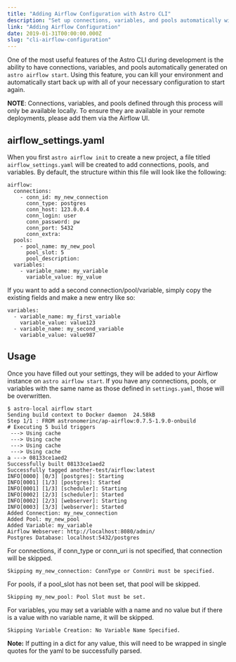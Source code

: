 ```yaml
---
title: "Adding Airflow Configuration with Astro CLI"
description: "Set up connections, variables, and pools automatically with the Astronomer CLI."
link: "Adding Airflow Configuration"
date: 2019-01-31T00:00:00.000Z
slug: "cli-airflow-configuration"
---
```


One of the most useful features of the Astro CLI during development is the ability to have connections, variables, and pools automatically generated on `astro airflow start`. Using this feature, you can kill your environment and automatically start back up with all of your necessary configuration to start again.

**NOTE**: Connections, variables, and pools defined through this process will only be available locally. To ensure they are available in your remote deployments, please add them via the Airflow UI.

## airflow_settings.yaml
When you first `astro airflow init` to create a new project, a file titled `airflow_settings.yaml` will be created to add connections, pools, and variables. By default, the structure within this file will look like the following:

```
airflow:
  connections:
    - conn_id: my_new_connection
      conn_type: postgres
      conn_host: 123.0.0.4
      conn_login: user
      conn_password: pw
      conn_port: 5432
      conn_extra:
  pools:
    - pool_name: my_new_pool
      pool_slot: 5
      pool_description:
  variables:
    - variable_name: my_variable
      variable_value: my_value
```

If you want to add a second connection/pool/variable, simply copy the existing fields and make a new entry like so:

```
variables:
  - variable_name: my_first_variable
    variable_value: value123
  - variable_name: my_second_variable
    variable_value: value987
```

## Usage
Once you have filled out your settings, they will be added to your Airflow instance on `astro airflow start`. If you have any connections, pools, or variables with the same name as those defined in `settings.yaml`, those will be overwritten.

```
$ astro-local airflow start
Sending build context to Docker daemon  24.58kB
Step 1/1 : FROM astronomerinc/ap-airflow:0.7.5-1.9.0-onbuild
# Executing 5 build triggers
 ---> Using cache
 ---> Using cache
 ---> Using cache
 ---> Using cache
a ---> 08133ce1aed2
Successfully built 08133ce1aed2
Successfully tagged another-test/airflow:latest
INFO[0000] [0/3] [postgres]: Starting                   
INFO[0001] [1/3] [postgres]: Started                    
INFO[0001] [1/3] [scheduler]: Starting                  
INFO[0002] [2/3] [scheduler]: Started                   
INFO[0002] [2/3] [webserver]: Starting                  
INFO[0003] [3/3] [webserver]: Started                   
Added Connection: my_new_connection
Added Pool: my_new_pool
Added Variable: my_variable
Airflow Webserver: http://localhost:8080/admin/
Postgres Database: localhost:5432/postgres
```

For connections, if conn_type or conn_uri is not specified, that connection will be skipped.
```
Skipping my_new_connection: ConnType or ConnUri must be specified.
```

For pools, if a pool_slot has not been set, that pool will be skipped.
```
Skipping my_new_pool: Pool Slot must be set.
```

For variables, you may set a variable with a name and no value but if there is a value with no variable name, it will be skipped.
```
Skipping Variable Creation: No Variable Name Specified.
```

**Note:** If putting in a dict for any value, this will need to be wrapped in single quotes for the yaml to be successfully parsed.
